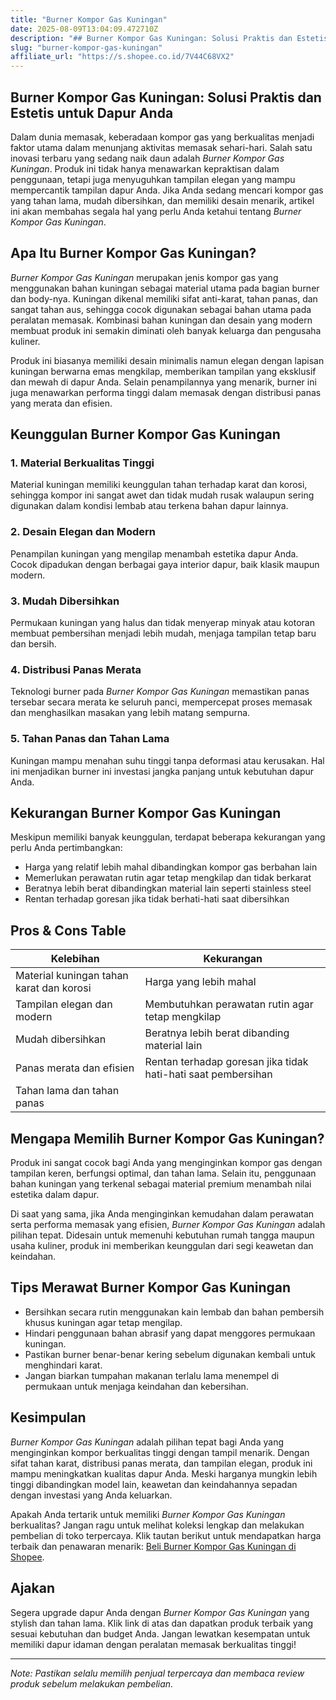 ```yaml
---
title: "Burner Kompor Gas Kuningan"
date: 2025-08-09T13:04:09.472710Z
description: "## Burner Kompor Gas Kuningan: Solusi Praktis dan Estetis untuk Dapur Anda..."
slug: "burner-kompor-gas-kuningan"
affiliate_url: "https://s.shopee.co.id/7V44C68VX2"
---
```

## Burner Kompor Gas Kuningan: Solusi Praktis dan Estetis untuk Dapur Anda

Dalam dunia memasak, keberadaan kompor gas yang berkualitas menjadi faktor utama dalam menunjang aktivitas memasak sehari-hari. Salah satu inovasi terbaru yang sedang naik daun adalah *Burner Kompor Gas Kuningan*. Produk ini tidak hanya menawarkan kepraktisan dalam penggunaan, tetapi juga menyuguhkan tampilan elegan yang mampu mempercantik tampilan dapur Anda. Jika Anda sedang mencari kompor gas yang tahan lama, mudah dibersihkan, dan memiliki desain menarik, artikel ini akan membahas segala hal yang perlu Anda ketahui tentang *Burner Kompor Gas Kuningan*.

## Apa Itu Burner Kompor Gas Kuningan?

*Burner Kompor Gas Kuningan* merupakan jenis kompor gas yang menggunakan bahan kuningan sebagai material utama pada bagian burner dan body-nya. Kuningan dikenal memiliki sifat anti-karat, tahan panas, dan sangat tahan aus, sehingga cocok digunakan sebagai bahan utama pada peralatan memasak. Kombinasi bahan kuningan dan desain yang modern membuat produk ini semakin diminati oleh banyak keluarga dan pengusaha kuliner.

Produk ini biasanya memiliki desain minimalis namun elegan dengan lapisan kuningan berwarna emas mengkilap, memberikan tampilan yang eksklusif dan mewah di dapur Anda. Selain penampilannya yang menarik, burner ini juga menawarkan performa tinggi dalam memasak dengan distribusi panas yang merata dan efisien.

## Keunggulan Burner Kompor Gas Kuningan

### 1. Material Berkualitas Tinggi

Material kuningan memiliki keunggulan tahan terhadap karat dan korosi, sehingga kompor ini sangat awet dan tidak mudah rusak walaupun sering digunakan dalam kondisi lembab atau terkena bahan dapur lainnya.

### 2. Desain Elegan dan Modern

Penampilan kuningan yang mengilap menambah estetika dapur Anda. Cocok dipadukan dengan berbagai gaya interior dapur, baik klasik maupun modern.

### 3. Mudah Dibersihkan

Permukaan kuningan yang halus dan tidak menyerap minyak atau kotoran membuat pembersihan menjadi lebih mudah, menjaga tampilan tetap baru dan bersih.

### 4. Distribusi Panas Merata

Teknologi burner pada *Burner Kompor Gas Kuningan* memastikan panas tersebar secara merata ke seluruh panci, mempercepat proses memasak dan menghasilkan masakan yang lebih matang sempurna.

### 5. Tahan Panas dan Tahan Lama

Kuningan mampu menahan suhu tinggi tanpa deformasi atau kerusakan. Hal ini menjadikan burner ini investasi jangka panjang untuk kebutuhan dapur Anda.

## Kekurangan Burner Kompor Gas Kuningan

Meskipun memiliki banyak keunggulan, terdapat beberapa kekurangan yang perlu Anda pertimbangkan:

- Harga yang relatif lebih mahal dibandingkan kompor gas berbahan lain
- Memerlukan perawatan rutin agar tetap mengkilap dan tidak berkarat
- Beratnya lebih berat dibandingkan material lain seperti stainless steel
- Rentan terhadap goresan jika tidak berhati-hati saat dibersihkan

## Pros & Cons Table

| Kelebihan                                | Kekurangan                                                    |
|------------------------------------------|---------------------------------------------------------------|
| Material kuningan tahan karat dan korosi | Harga yang lebih mahal                                       |
| Tampilan elegan dan modern             | Membutuhkan perawatan rutin agar tetap mengkilap          |
| Mudah dibersihkan                      | Beratnya lebih berat dibanding material lain                |
| Panas merata dan efisien               | Rentan terhadap goresan jika tidak hati-hati saat pembersihan |
| Tahan lama dan tahan panas             |                                                               |

## Mengapa Memilih Burner Kompor Gas Kuningan?

Produk ini sangat cocok bagi Anda yang menginginkan kompor gas dengan tampilan keren, berfungsi optimal, dan tahan lama. Selain itu, penggunaan bahan kuningan yang terkenal sebagai material premium menambah nilai estetika dalam dapur.

Di saat yang sama, jika Anda menginginkan kemudahan dalam perawatan serta performa memasak yang efisien, *Burner Kompor Gas Kuningan* adalah pilihan tepat. Didesain untuk memenuhi kebutuhan rumah tangga maupun usaha kuliner, produk ini memberikan keunggulan dari segi keawetan dan keindahan.

## Tips Merawat Burner Kompor Gas Kuningan

- Bersihkan secara rutin menggunakan kain lembab dan bahan pembersih khusus kuningan agar tetap mengilap.
- Hindari penggunaan bahan abrasif yang dapat menggores permukaan kuningan.
- Pastikan burner benar-benar kering sebelum digunakan kembali untuk menghindari karat.
- Jangan biarkan tumpahan makanan terlalu lama menempel di permukaan untuk menjaga keindahan dan kebersihan.

## Kesimpulan

*Burner Kompor Gas Kuningan* adalah pilihan tepat bagi Anda yang menginginkan kompor berkualitas tinggi dengan tampil menarik. Dengan sifat tahan karat, distribusi panas merata, dan tampilan elegan, produk ini mampu meningkatkan kualitas dapur Anda. Meski harganya mungkin lebih tinggi dibandingkan model lain, keawetan dan keindahannya sepadan dengan investasi yang Anda keluarkan.

Apakah Anda tertarik untuk memiliki *Burner Kompor Gas Kuningan* berkualitas? Jangan ragu untuk melihat koleksi lengkap dan melakukan pembelian di toko terpercaya. Klik tautan berikut untuk mendapatkan harga terbaik dan penawaran menarik: [Beli Burner Kompor Gas Kuningan di Shopee](https://s.shopee.co.id/7V44C68VX2).

## Ajakan

Segera upgrade dapur Anda dengan *Burner Kompor Gas Kuningan* yang stylish dan tahan lama. Klik link di atas dan dapatkan produk terbaik yang sesuai kebutuhan dan budget Anda. Jangan lewatkan kesempatan untuk memiliki dapur idaman dengan peralatan memasak berkualitas tinggi!

---

*Note: Pastikan selalu memilih penjual terpercaya dan membaca review produk sebelum melakukan pembelian.*